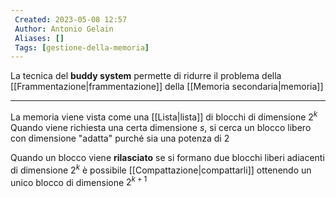 ```yaml
---
 Created: 2023-05-08 12:57
 Author: Antonio Gelain
 Aliases: []
 Tags: [gestione-della-memoria]
---
```


La tecnica del **buddy system** permette di ridurre il problema della [[Frammentazione|frammentazione]] della [[Memoria secondaria|memoria]]

---

La memoria viene vista come una [[Lista|lista]] di blocchi di dimensione $2^{k}$
Quando viene richiesta una certa dimensione $s$, si cerca un blocco libero con dimensione "adatta" purché sia una potenza di 2

Quando un blocco viene **rilasciato** se si formano due blocchi liberi adiacenti di dimensione $2^{k}$ è possibile [[Compattazione|compattarli]] ottenendo un unico blocco di dimensione $2^{k+1}$